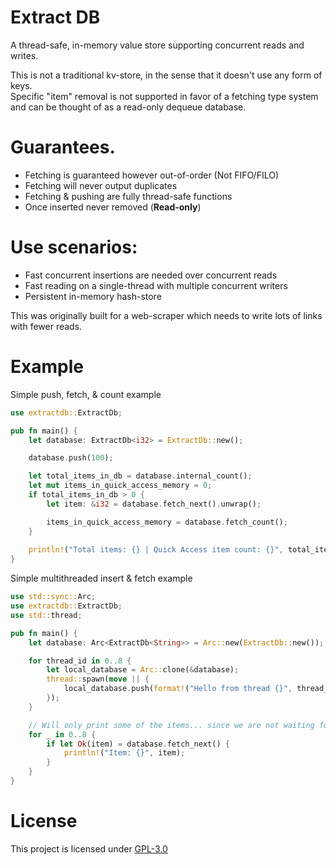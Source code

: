 # Extract DB
A thread-safe, in-memory value store supporting concurrent reads and writes.<br/>

This is not a traditional kv-store, in the sense that it doesn't use any form of keys.<br/>
Specific "item" removal is not supported in favor of a fetching type system and can be thought of as a read-only dequeue database.

# Guarantees.
- Fetching is guaranteed however out-of-order (Not FIFO/FILO)
- Fetching will never output duplicates
- Fetching & pushing are fully thread-safe functions
- Once inserted never removed (**Read-only**)

# Use scenarios:
- Fast concurrent insertions are needed over concurrent reads
- Fast reading on a single-thread with multiple concurrent writers
- Persistent in-memory hash-store

This was originally built for a web-scraper which needs to write lots of links with fewer reads.

# Example
Simple push, fetch, & count example
```rust
use extractdb::ExtractDb;

pub fn main() {
    let database: ExtractDb<i32> = ExtractDb::new();

    database.push(100);

    let total_items_in_db = database.internal_count();
    let mut items_in_quick_access_memory = 0;
    if total_items_in_db > 0 {
        let item: &i32 = database.fetch_next().unwrap();

        items_in_quick_access_memory = database.fetch_count();
    }
    
    println!("Total items: {} | Quick Access item count: {}", total_items_in_db, items_in_quick_access_memory);
}
```

Simple multithreaded insert & fetch example

```rust
use std::sync::Arc;
use extractdb::ExtractDb;
use std::thread;

pub fn main() {
    let database: Arc<ExtractDb<String>> = Arc::new(ExtractDb::new());

    for thread_id in 0..8 {
        let local_database = Arc::clone(&database);
        thread::spawn(move || {
            local_database.push(format!("Hello from thread {}", thread_id))
        });
    }

    // Will only print some of the items... since we are not waiting for thread completion.
    for _ in 0..8 {
        if let Ok(item) = database.fetch_next() {
            println!("Item: {}", item);
        }
    }
}
```


# License
This project is licensed under [GPL-3.0](LICENSE)